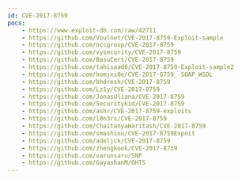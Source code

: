 ```yaml
---
id: CVE-2017-8759
pocs:
    - https://www.exploit-db.com/raw/42711
    - https://github.com/Voulnet/CVE-2017-8759-Exploit-sample
    - https://github.com/nccgroup/CVE-2017-8759
    - https://github.com/vysecurity/CVE-2017-8759
    - https://github.com/BasuCert/CVE-2017-8759
    - https://github.com/tahisaad6/CVE-2017-8759-Exploit-sample2
    - https://github.com/homjxi0e/CVE-2017-8759_-SOAP_WSDL
    - https://github.com/bhdresh/CVE-2017-8759
    - https://github.com/Lz1y/CVE-2017-8759
    - https://github.com/JonasUliana/CVE-2017-8759
    - https://github.com/Securitykid/CVE-2017-8759
    - https://github.com/ashr/CVE-2017-8759-exploits
    - https://github.com/l0n3rs/CVE-2017-8759
    - https://github.com/ChaitanyaHaritash/CVE-2017-8759
    - https://github.com/smashinu/CVE-2017-8759Expoit
    - https://github.com/adeljck/CVE-2017-8759
    - https://github.com/zhengkook/CVE-2017-8759
    - https://github.com/varunsaru/SNP
    - https://github.com/GayashanM/OHTS
---
```

